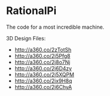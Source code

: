 # RationalPi
The code for a most incredible machine.

3D Design Files:
- http://a360.co/2zTotSh
- http://a360.co/2j5Pfg8
- http://a360.co/2j8o7Nj
- http://a360.co/2j6D4zy
- http://a360.co/2j5XQPM
- http://a360.co/2ix9H8q
- http://a360.co/2j6ChyA
